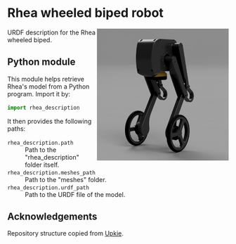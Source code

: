 # Rhea wheeled biped robot

<img src="../../images/rhea_render.jpg" align="right" width="300">

<!-- [![PyPI version](https://img.shields.io/pypi/v/rhea_description)](https://pypi.org/project/rhea_description/) -->

<!-- :warning: **This module has been deprecated in favor of [`robot_descriptions`](https://github.com/robot-descriptions/robot_descriptions.py).** -->

URDF description for the Rhea wheeled biped. 

## Python module

This module helps retrieve Rhea's model from a Python program. Import it by:

```python
import rhea_description
```

It then provides the following paths:

<dl>
    <dt>
        <code>rhea_description.path</code>
    </dt>
    <dd>
        Path to the "rhea_description" folder itself.
    </dd>
    <dt>
        <code>rhea_description.meshes_path</code>
    </dt>
    <dd>
        Path to the "meshes" folder.
    </dd>
    <dt>
        <code>rhea_description.urdf_path</code>
    </dt>
    <dd>
        Path to the URDF file of the model.
    </dd>
</dl>

## Acknowledgements

Repository structure copied from [Upkie](https://github.com/tasts-robots/upkie_description).